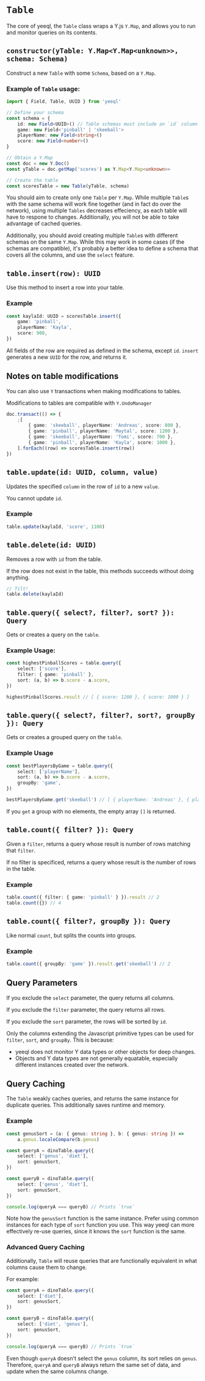 # `Table`

The core of yeeql, the `Table` class wraps a Y.js `Y.Map`, and allows you to run and monitor queries on its contents.

## `constructor(yTable: Y.Map<Y.Map<unknown>>, schema: Schema)`

Construct a new `Table` with some `Schema`, based on a `Y.Map`.

### Example of `Table` usage:

```typescript
import { Field, Table, UUID } from 'yeeql'

// Define your schema
const schema = {
    id: new Field<UUID>() // Table schemas must include an `id` column with type `UUID`
    game: new Field<'pinball' | 'skeeball'>
    playerName: new Field<string>()
    score: new Field<number>()
}

// Obtain a Y.Map
const doc = new Y.Doc()
const yTable = doc.getMap('scores') as Y.Map<Y.Map<unknown>>

// Create the table
const scoresTable = new Table(yTable, schema)
```

You should aim to create only one `Table` per `Y.Map`. While multiple `Table`s with the same schema will work fine together (and in fact do over the network), using multiple `Tables` decreases effeciency, as each table will have to respone to changes. Additionally, you will not be able to take advantage of cached queries.

Additionally, you should avoid creating multiple `Table`s with different schemas on the same `Y.Map`. While this may work in some cases (if the schemas are compatible), it's probably a better idea to define a schema that covers all the columns, and use the `select` feature.

## `table.insert(row): UUID`

Use this method to insert a row into your table.

### Example

```typescript
const kaylaId: UUID = scoresTable.insert({
	game: 'pinball',
	playerName: 'Kayla',
	score: 900,
})
```

All fields of the row are required as defined in the schema, except `id`. `insert` generates a new `UUID` for the row, and returns it.

## Notes on table modifications

You can also use `Y` transactions when making modifications to tables.

Modifications to tables are compatible with `Y.UndoManager`

```typescript
doc.transact(() => {
	;[
		{ game: 'skeeball', playerName: 'Andreas', score: 800 },
		{ game: 'pinball', playerName: 'Maytal', score: 1200 },
		{ game: 'skeeball', playerName: 'Tomi', score: 700 },
		{ game: 'pinball', playerName: 'Kayla', score: 1000 },
	].forEach((row) => scoresTable.insert(row))
})
```

## `table.update(id: UUID, column, value)`

Updates the specified `column` in the row of `id` to a new `value`.

You cannot update `id`.

### Example

```typescript
table.update(kaylaId, 'score', 1100)
```

## `table.delete(id: UUID)`

Removes a row with `id` from the table.

If the row does not exist in the table, this methods succeeds without doing anything.

```typescript
// Tilt!
table.delete(kaylaId)
```

## `table.query({ select?, filter?, sort? }): Query`

Gets or creates a query on the `table`.

### Example Usage:

```typescript
const highestPinballScores = table.query({
	select: ['score'],
	filter: { game: 'pinball' },
	sort: (a, b) => b.score - a.score,
})

highestPinballScores.result // [ { score: 1200 }, { score: 1000 } ]
```

## `table.query({ select?, filter?, sort?, groupBy }): Query`

Gets or creates a grouped query on the `table`.

### Example Usage

```typescript
const bestPlayersByGame = table.query({
	select: ['playerName'],
	sort: (a, b) => b.score - a.score,
	groupBy: 'game',
})

bestPlayersByGame.get('skeeball') // [ { playerName: 'Andreas' }, { playerName: 'Tomi' } ]
```

If you `get` a group with no elements, the empty array `[]` is returned.

## `table.count({ filter? }): Query`

Given a `filter`, returns a query whose result is number of rows matching that `filter`.

If no filter is specificed, returns a query whose result is the number of rows in the table.

### Example

```typescript
table.count({ filter: { game: 'pinball' } }).result // 2
table.count({}) // 4
```

## `table.count({ filter?, groupBy }): Query`

Like normal `count`, but splits the counts into groups.

### Example

```typescript
table.count({ groupBy: 'game' }).result.get('skeeball') // 2
```

## Query Parameters

If you exclude the `select` parameter, the query returns all columns.

If you exclude the `filter` parameter, the query returns all rows.

If you exclude the `sort` parameter, the rows will be sorted by `id`.

Only the columns extending the Javascript primitive types can be used for `filter`, `sort`, and `groupBy`. This is because:

- yeeql does not monitor Y data types or other objects for deep changes.
- Objects and Y data types are not generally equatable, especially different instances created over the network.

## Query Caching

The `Table` weakly caches queries, and returns the same instance for duplicate queries. This additionally saves runtime and memory.

### Example

```typescript
const genusSort = (a: { genus: string }, b: { genus: string }) =>
	a.genus.localeCompare(b.genus)

const queryA = dinoTable.query({
	select: ['genus', 'diet'],
	sort: genusSort,
})

const queryB = dinoTable.query({
	select: ['genus', 'diet'],
	sort: genusSort,
})

console.log(queryA === queryB) // Prints `true`
```

Note how the `genusSort` function is the same instance. Prefer using common instances for each type of `sort` function you use. This way yeeql can more effectively re-use queries, since it knows the `sort` function is the same.

### Advanced Query Caching

Additionally, `Table` will reuse queries that are functionally equivalent in what columns cause them to change.

For example:

```typescript
const queryA = dinoTable.query({
	select: ['diet'],
	sort: genusSort,
})

const queryB = dinoTable.query({
	select: ['diet', 'genus'],
	sort: genusSort,
})

console.log(queryA === queryB) // Prints `true`
```

Even though `queryA` doesn't select the `genus` column, its sort relies on `genus`. Therefore, `queryA` and `queryB` always return the same set of data, and update when the same columns change.
